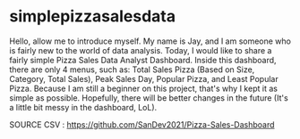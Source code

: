 # simplepizzasalesdata
Hello, allow me to introduce myself. My name is Jay, and I am someone who is fairly new to the world of data analysis. Today, I would like to share a fairly simple Pizza Sales Data Analyst Dashboard. Inside this dashboard, there are only 4 menus, such as: Total Sales Pizza (Based on Size, Category, Total Sales), Peak Sales Day, Popular Pizza, and Least Popular Pizza. Because I am still a beginner on this project, that's why I kept it as simple as possible. Hopefully, there will be better changes in the future (It's a little bit messy in the dashboard, LoL).

SOURCE CSV : https://github.com/SanDev2021/Pizza-Sales-Dashboard
